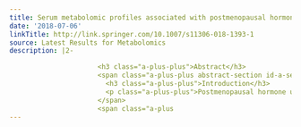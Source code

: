 ```yaml
---
title: Serum metabolomic profiles associated with postmenopausal hormone use
date: '2018-07-06'
linkTitle: http://link.springer.com/10.1007/s11306-018-1393-1
source: Latest Results for Metabolomics
description: |2-

                      <h3 class="a-plus-plus">Abstract</h3>
                      <span class="a-plus-plus abstract-section id-a-sec1">
                        <h3 class="a-plus-plus">Introduction</h3>
                        <p class="a-plus-plus">Postmenopausal hormone use is linked to several health outcomes and the risk associated with some may differ depending on whether estrogen is used alone or in combination with progestin.</p>
                      </span>
                      <span class="a-plus
---
```

